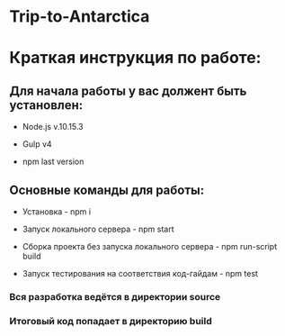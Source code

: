 # Trip-to-Antarctica

# Краткая инструкция по работе:

## Для начала работы у вас должент быть установлен:

- Node.js v.10.15.3

- Gulp v4

- npm last version

## Основные команды для работы:

- Установка - npm i

- Запуск локального сервера - npm start

- Сборка проекта без запуска локального сервера - npm run-script build

- Запуск тестирования на соответствия код-гайдам - npm test

### Вся разработка ведётся в директории source

### Итоговый код попадает в директорию build
